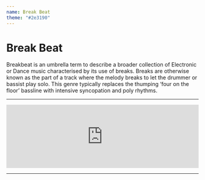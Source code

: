 ```yaml
---
name: Break Beat
theme: "#2e3190"
---
```

 
# Break Beat

Breakbeat is an umbrella term to describe a broader collection of Electronic or Dance music characterised by its use of breaks. Breaks are otherwise known as the part of a track where the melody breaks to let the drummer or bassist play solo. This genre typically replaces the thumping ‘four on the floor’ bassline with intensive syncopation and poly rhythms.

---

<iframe width="100%" height="166" scrolling="no" frameborder="no" allow="autoplay" src="https://w.soundcloud.com/player/?url=https%3A//api.soundcloud.com/tracks/768006952%3Fsecret_token%3Ds-Uoepd&color=%231b1a65&auto_play=false&hide_related=true&show_comments=false&show_user=true&show_reposts=false&show_teaser=false"></iframe>

---
